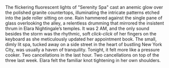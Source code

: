The flickering fluorescent lights of "Serenity Spa" cast an anemic glow over the polished granite countertops, illuminating the intricate patterns etched into the jade roller sitting on one.  Rain hammered against the single pane of glass overlooking the alley, a relentless drumming that mirrored the insistent thrum in Elara Nightingale’s temples.  It was 2 AM, and the only sound besides the storm was the rhythmic, soft *click-click* of her fingers on the keyboard as she meticulously updated her appointment book.  The small, dimly lit spa, tucked away on a side street in the heart of bustling New York City, was usually a haven of tranquility. Tonight, it felt more like a pressure cooker.  Two cancellations in the last hour.  Two cancellations on top of the three last week.  Elara felt the familiar knot tightening in her own shoulders.
